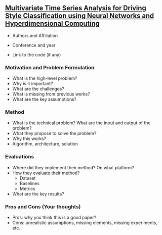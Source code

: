 ## [Multivariate Time Series Analysis for Driving Style Classification using Neural Networks and Hyperdimensional Computing](https://www.tu-chemnitz.de/etit/proaut/publications/schlegel_2021_IV.pdf)

* Authors and Affiliation

* Conference and year

* Link to the code (if any)

### Motivation and Problem Formulation

* What is the high-level problem?
* Why is it important?
* What are the challenges?
* What is missing from previous works?
* What are the key assumptions?

### Method

* What is the technical problem? What are the input and output of the problem?
* What they propose to solve the problem?
* Why this works?
* Algorithm, architecture, solution

### Evaluations

* Where did they implement their method? On what platform?
* How they evaluate their method?
  * Dataset
  * Baselines
  * Metrics
* What are the key results?

### Pros and Cons (Your thoughts)

* Pros: why you think this is a good paper?
* Cons: unrealistic assumptions, missing elements, missing experiments, etc.

